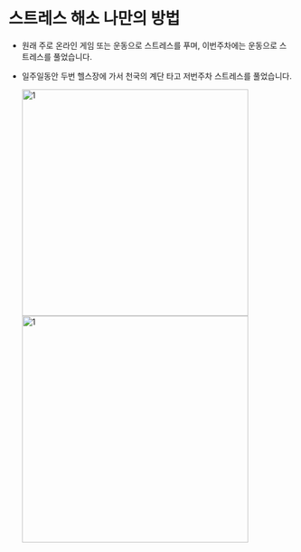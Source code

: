 # 스트레스 해소 나만의 방법

  * 원래 주로 온라인 게임 또는 운동으로 스트레스를 푸며, 이번주차에는 운동으로 스트레스를 풀었습니다.

  * 일주일동안 두번 헬스장에 가서 천국의 계단 타고 저번주차 스트레스를 풀었습니다.

    <img width="400" alt="1" src="https://github.com/user-attachments/assets/d9b23d07-955e-4aff-ac44-f6771e0356f9">

    <img width="400" alt="1" src="https://github.com/user-attachments/assets/46792858-a2ee-47be-ad53-f5d76f0ebe4a">

